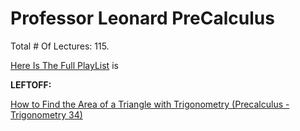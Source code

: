 # Professor Leonard PreCalculus

Total # Of Lectures: 115.

[Here Is The Full PlayList](https://www.youtube.com/playlist?list=PLDesaqWTN6ESsmwELdrzhcGiRhk5DjwLP)
is

**LEFTOFF:**

[How to Find the Area of a Triangle with Trigonometry (Precalculus - Trigonometry 34)](https://www.youtube.com/watch?v=_i9t-ldjG7o)
